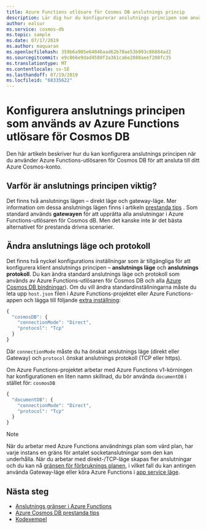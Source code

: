 ```yaml
---
title: Azure Functions utlösare för Cosmos DB anslutnings princip
description: Lär dig hur du konfigurerar anslutnings principen som används av Azure Functions utlösare för Cosmos DB
author: ealsur
ms.service: cosmos-db
ms.topic: sample
ms.date: 07/17/2019
ms.author: maquaran
ms.openlocfilehash: 359b6a905e64046aad62b70ae53b993c86884ad2
ms.sourcegitcommit: e9c866e9dad4588f3a361ca6e2888aeef208fc35
ms.translationtype: MT
ms.contentlocale: sv-SE
ms.lasthandoff: 07/19/2019
ms.locfileid: "68335622"
---
```

# <a name="how-to-configure-the-connection-policy-used-by-azure-functions-trigger-for-cosmos-db"></a>Konfigurera anslutnings principen som används av Azure Functions utlösare för Cosmos DB

Den här artikeln beskriver hur du kan konfigurera anslutnings principen när du använder Azure Functions-utlösaren för Cosmos DB för att ansluta till ditt Azure Cosmos-konto.

## <a name="why-is-the-connection-policy-important"></a>Varför är anslutnings principen viktig?

Det finns två anslutnings lägen – direkt läge och gateway-läge. Mer information om dessa anslutnings lägen finns i artikeln [prestanda tips](./performance-tips.md#networking) . Som standard används **gatewayen** för att upprätta alla anslutningar i Azure Functions-utlösaren för Cosmos dB. Men det kanske inte är det bästa alternativet för prestanda drivna scenarier.

## <a name="changing-the-connection-mode-and-protocol"></a>Ändra anslutnings läge och protokoll

Det finns två nyckel konfigurations inställningar som är tillgängliga för att konfigurera klient anslutnings principen – **anslutnings läge** och **anslutnings protokoll**. Du kan ändra standard anslutnings läge och protokoll som används av Azure Functions-utlösaren för Cosmos DB och alla [Azure Cosmos DB bindningar](../azure-functions/functions-bindings-cosmosdb-v2.md#output)). Om du vill ändra standardinställningarna måste du leta upp `host.json` filen i Azure Functions-projektet eller Azure Functions-appen och lägga till följande [extra inställning](../azure-functions/functions-bindings-cosmosdb-v2.md#hostjson-settings):

```js
{
  "cosmosDB": {
    "connectionMode": "Direct",
    "protocol": "Tcp"
  }
}
```

Där `connectionMode` måste du ha önskat anslutnings läge (direkt eller Gateway) och `protocol` önskat anslutnings protokoll (TCP eller https). 

Om Azure Functions-projektet arbetar med Azure Functions v1-körningen har konfigurationen en liten namn skillnad, du bör använda `documentDB` i stället för: `cosmosDB`

```js
{
  "documentDB": {
    "connectionMode": "Direct",
    "protocol": "Tcp"
  }
}
```

> [!NOTE]
> När du arbetar med Azure Functions användnings plan som värd plan, har varje instans en gräns för antalet socketanslutningar som den kan underhålla. När du arbetar med direkt-/TCP-läge skapas fler anslutningar och du kan nå [gränsen för förbruknings planen](../azure-functions/manage-connections.md#connection-limit), i vilket fall du kan antingen använda Gateway-läge eller köra Azure Functions i [app service läge](../azure-functions/functions-scale.md#app-service-plan).

## <a name="next-steps"></a>Nästa steg

* [Anslutnings gränser i Azure Functions](../azure-functions/manage-connections.md#connection-limit)
* [Azure Cosmos DB prestanda tips](./performance-tips.md)
* [Kodexempel](https://github.com/ealsur/serverless-recipes/tree/master/connectionmode)
